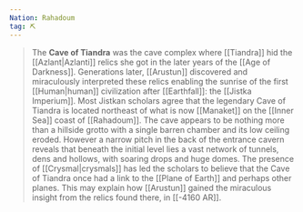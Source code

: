 ```yaml
---
Nation: Rahadoum
tag: ⛏️
---
```

> The **Cave of Tiandra** was the cave complex where [[Tiandra]] hid the [[Azlant|Azlanti]] relics she got in the later years of the [[Age of Darkness]]. Generations later, [[Arustun]] discovered and miraculously interpreted these relics enabling the sunrise of the first [[Human|human]] civilization after [[Earthfall]]: the [[Jistka Imperium]].
> Most Jistkan scholars agree that the legendary Cave of Tiandra is located northeast of what is now [[Manaket]] on the [[Inner Sea]] coast of [[Rahadoum]]. The cave appears to be nothing more than a hillside grotto with a single barren chamber and its low ceiling eroded. However a narrow pitch in the back of the entrance cavern reveals that beneath the initial level lies a vast network of tunnels, dens and hollows, with soaring drops and huge domes. The presence of [[Crysmal|crysmals]] has led the scholars to believe that the Cave of Tiandra once had a link to the [[Plane of Earth]] and perhaps other planes. This may explain how [[Arustun]] gained the miraculous insight from the relics found there, in [[-4160 AR]].







